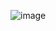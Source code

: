 ![image](https://github.com/AuroraHusong/newFlashcard/assets/90487267/ed06e9b9-9ba5-4e2f-be7f-d310064336c2)
